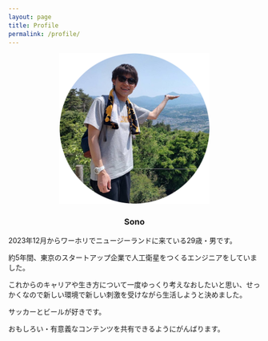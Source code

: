 ```yaml
---
layout: page
title: Profile
permalink: /profile/
---
```


<div style="text-align: center">
    <img src="../image/bio_circle.png" width="300"><br>
    <h3>Sono</h3>
</div>


2023年12月からワーホリでニュージーランドに来ている29歳・男です。

約5年間、東京のスタートアップ企業で人工衛星をつくるエンジニアをしていました。

これからのキャリアや生き方について一度ゆっくり考えなおしたいと思い、せっかくなので新しい環境で新しい刺激を受けながら生活しようと決めました。

サッカーとビールが好きです。

おもしろい・有意義なコンテンツを共有できるようにがんばります。
